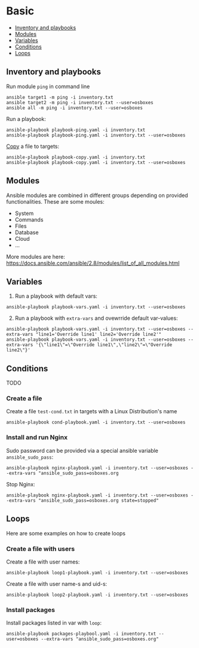 # Basic

* [Inventory and playbooks](#inventory-and-playbooks)
* [Modules](#modules)
* [Variables](#variables)
* [Conditions](#conditions)
* [Loops](#loops)


## Inventory and playbooks

Run module `ping` in command line
```
ansible target1 -m ping -i inventory.txt
ansible target2 -m ping -i inventory.txt --user=osboxes
ansible all -m ping -i inventory.txt --user=osboxes
```
Run a playbook:
```
ansible-playbook playbook-ping.yaml -i inventory.txt
ansible-playbook playbook-ping.yaml -i inventory.txt --user=osboxes
```

[Copy](https://docs.ansible.com/ansible/latest/collections/ansible/builtin/copy_module.html) a file to targets:
```
ansible-playbook playbook-copy.yaml -i inventory.txt
ansible-playbook playbook-copy.yaml -i inventory.txt --user=osboxes
```

## Modules
Ansible modules are combined in different groups depending on provided functionalities.
These are some moules:
* System
* Commands
* Files
* Database
* Cloud
* ...
  
More modules are here: https://docs.ansible.com/ansible/2.8/modules/list_of_all_modules.html

## Variables

1. Run a playbook with default vars:
```
ansible-playbook playbook-vars.yaml -i inventory.txt --user=osboxes
```

2. Run a playbook with `extra-vars` and ovewrride default var-values:
```
ansible-playbook playbook-vars.yaml -i inventory.txt --user=osboxes --extra-vars "line1='Override line1' line2='Override line2'"
ansible-playbook playbook-vars.yaml -i inventory.txt --user=osboxes --extra-vars '{\"line1\"=\"Override line1\",\"line2\"=\"Override line2\"}'
```

## Conditions
TODO

### Create a file
Create a file `test-cond.txt` in targets with a Linux Distribution's name
```
ansible-playbook cond-playbook.yaml -i inventory.txt --user=osboxes
```

### Install and run Nginx
Sudo password can be provided via a special ansible variable `ansible_sudo_pass`:
```
ansible-playbook nginx-playbook.yaml -i inventory.txt --user=osboxes --extra-vars "ansible_sudo_pass=osboxes.org
```

Stop Nginx:
```
ansible-playbook nginx-playbook.yaml -i inventory.txt --user=osboxes --extra-vars "ansible_sudo_pass=osboxes.org state=stopped"
```

## Loops
Here are some examples on how to create loops

### Create a file with users
Create a file with user names:
```
ansible-playbook loop1-playbook.yaml -i inventory.txt --user=osboxes
```
Create a file with user name-s and uid-s:
```
ansible-playbook loop2-playbook.yaml -i inventory.txt --user=osboxes
```

### Install packages
Install packages listed in var with `loop`:
```
ansible-playbook packages-playbool.yaml -i inventory.txt --user=osboxes --extra-vars "ansible_sudo_pass=osboxes.org"
```
